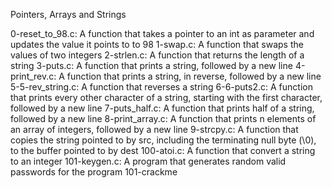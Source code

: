 Pointers, Arrays and Strings

0-reset_to_98.c: A function that takes a pointer to an int as parameter and updates the value it points to to 98
1-swap.c: A function that swaps the values of two integers
2-strlen.c: A function that returns the length of a string
3-puts.c: A function that prints a string, followed by a new line
4-print_rev.c: A function that prints a string, in reverse, followed by a new line
5-5-rev_string.c: A function that reverses a string
6-6-puts2.c: A function that prints every other character of a string, starting with the first character, followed by a new line
7-puts_half.c: A function that prints half of a string, followed by a new line
8-print_array.c: A function that prints n elements of an array of integers, followed by a new line
9-strcpy.c: A function that copies the string pointed to by src, including the terminating null byte (\0), to the buffer pointed to by dest
100-atoi.c: A function that convert a string to an integer
101-keygen.c: A program that generates random valid passwords for the program 101-crackme
